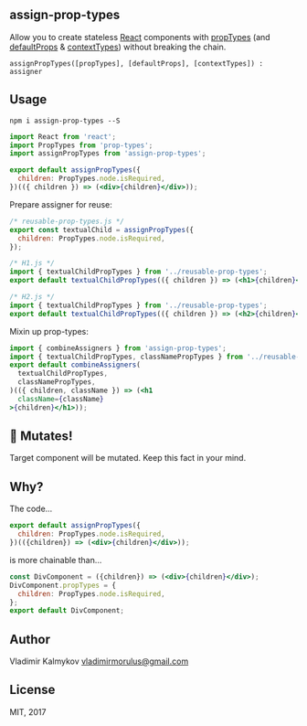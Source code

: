 assign-prop-types
----

Allow you to create stateless [React](https://facebook.github.io/react/) components with [propTypes](https://github.com/reactjs/prop-types) (and [defaultProps](https://facebook.github.io/react/docs/typechecking-with-proptypes.html) & [contextTypes](https://facebook.github.io/react/docs/context.html)) without breaking the chain.

`assignPropTypes([propTypes], [defaultProps], [contextTypes]) : assigner`

Usage
----

```shell
npm i assign-prop-types --S
```

```jsx
import React from 'react';
import PropTypes from 'prop-types';
import assignPropTypes from 'assign-prop-types';

export default assignPropTypes({
  children: PropTypes.node.isRequired,
})(({ children }) => (<div>{children}</div>));
```

Prepare assigner for reuse:

```jsx
/* reusable-prop-types.js */
export const textualChild = assignPropTypes({
  children: PropTypes.node.isRequired,
});
```

```jsx
/* H1.js */
import { textualChildPropTypes } from '../reusable-prop-types';
export default textualChildPropTypes(({ children }) => (<h1>{children}</h1>));
```

```jsx
/* H2.js */
import { textualChildPropTypes } from '../reusable-prop-types';
export default textualChildPropTypes(({ children }) => (<h2>{children}</h2>));
```

Mixin up prop-types:

```jsx
import { combineAssigners } from 'assign-prop-types';
import { textualChildPropTypes, classNamePropTypes } from '../reusable-prop-types';
export default combineAssigners(
  textualChildPropTypes,
  classNamePropTypes,
)(({ children, className }) => (<h1
  className={className}
>{children}</h1>));

```

🙆 Mutates!
----

Target component will be mutated. Keep this fact in your mind.

Why?
----

The code...

```jsx
export default assignPropTypes({
  children: PropTypes.node.isRequired,
})(({children}) => (<div>{children}</div>));
```

is more chainable than...
```jsx
const DivComponent = ({children}) => (<div>{children}</div>);
DivComponent.propTypes = {
  children: PropTypes.node.isRequired,
};
export default DivComponent;
```

Author
----

Vladimir Kalmykov <vladimirmorulus@gmail.com>

License
----

MIT, 2017
